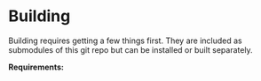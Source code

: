 Building
=======

Building requires getting a few things first. They are included as submodules of this git repo
but can be installed or built separately.

__Requirements:__


